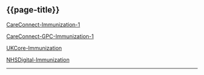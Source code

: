 ## {{page-title}}

<i class="fa fa-link"></i> [CareConnect-Immunization-1](https://fhir.hl7.org.uk/STU3/StructureDefinition/CareConnect-Immunization-1)

<i class="fa fa-link"></i> [CareConnect-GPC-Immunization-1](https://fhir.nhs.uk/STU3/StructureDefinition/CareConnect-GPC-Immunization-1)

<i class="fa fa-link"></i> [UKCore-Immunization](https://simplifier.net/guide/HL7FHIRUKCoreR4Release1/Home/ProfilesandExtensions/ProfileUKCore-Immunization)

<i class="fa fa-link"></i> [NHSDigital-Immunization](https://simplifier.net/resolve?target=simplifier&scope=uk.nhsdigital.r4&canonical=https://fhir.nhs.uk/StructureDefinition/NHSDigital-Immunization)

---